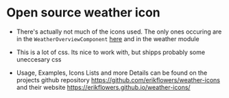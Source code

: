 # Open source weather icon

- There's actually not much of the icons used. The only ones occuring are in the `WeatherOverviewComponent` [here](https://github.com/KaindlJulian/IoT-Webclient/blob/34cc49f0cd9ea36498c89e35d90805b9598d936d/src/app/modules/dashboard/pages/weather-overview/weather-overview.component.html#L25) and in the weather module

- This is a lot of css. Its nice to work with, but shipps probably some uneccesary css

- Usage, Examples, Icons Lists and more Details can be found on the projects github repository https://github.com/erikflowers/weather-icons and their website https://erikflowers.github.io/weather-icons/
